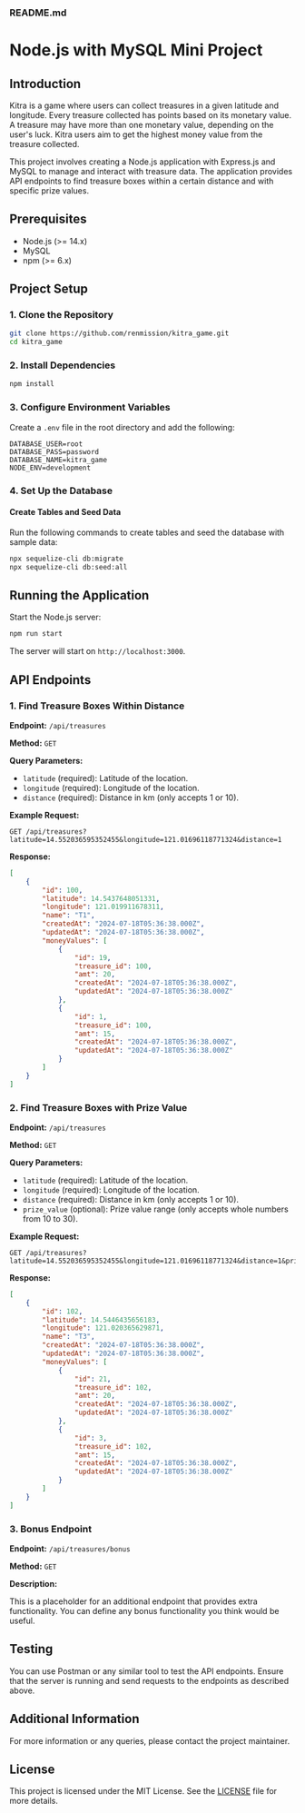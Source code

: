 ### README.md

# Node.js with MySQL Mini Project

## Introduction

Kitra is a game where users can collect treasures in a given latitude and longitude. Every treasure collected has points based on its monetary value. A treasure may have more than one monetary value, depending on the user's luck. Kitra users aim to get the highest money value from the treasure collected.

This project involves creating a Node.js application with Express.js and MySQL to manage and interact with treasure data. The application provides API endpoints to find treasure boxes within a certain distance and with specific prize values.

## Prerequisites

- Node.js (>= 14.x)
- MySQL
- npm (>= 6.x)

## Project Setup

### 1. Clone the Repository

```bash
git clone https://github.com/renmission/kitra_game.git
cd kitra_game
```

### 2. Install Dependencies

```bash
npm install
```

### 3. Configure Environment Variables

Create a `.env` file in the root directory and add the following:

```plaintext
DATABASE_USER=root
DATABASE_PASS=password
DATABASE_NAME=kitra_game
NODE_ENV=development
```

### 4. Set Up the Database

#### Create Tables and Seed Data

Run the following commands to create tables and seed the database with sample data:

```bash
npx sequelize-cli db:migrate
npx sequelize-cli db:seed:all
```

## Running the Application

Start the Node.js server:

```bash
npm run start
```

The server will start on `http://localhost:3000`.

## API Endpoints

### 1. Find Treasure Boxes Within Distance

**Endpoint:** `/api/treasures`

**Method:** `GET`

**Query Parameters:**

- `latitude` (required): Latitude of the location.
- `longitude` (required): Longitude of the location.
- `distance` (required): Distance in km (only accepts 1 or 10).

**Example Request:**

```http
GET /api/treasures?latitude=14.552036595352455&longitude=121.01696118771324&distance=1
```

**Response:**

```json
[
    {
        "id": 100,
        "latitude": 14.5437648051331,
        "longitude": 121.019911678311,
        "name": "T1",
        "createdAt": "2024-07-18T05:36:38.000Z",
        "updatedAt": "2024-07-18T05:36:38.000Z",
        "moneyValues": [
            {
                "id": 19,
                "treasure_id": 100,
                "amt": 20,
                "createdAt": "2024-07-18T05:36:38.000Z",
                "updatedAt": "2024-07-18T05:36:38.000Z"
            },
            {
                "id": 1,
                "treasure_id": 100,
                "amt": 15,
                "createdAt": "2024-07-18T05:36:38.000Z",
                "updatedAt": "2024-07-18T05:36:38.000Z"
            }
        ]
    }
]
```

### 2. Find Treasure Boxes with Prize Value

**Endpoint:** `/api/treasures`

**Method:** `GET`

**Query Parameters:**

- `latitude` (required): Latitude of the location.
- `longitude` (required): Longitude of the location.
- `distance` (required): Distance in km (only accepts 1 or 10).
- `prize_value` (optional): Prize value range (only accepts whole numbers from 10 to 30).

**Example Request:**

```http
GET /api/treasures?latitude=14.552036595352455&longitude=121.01696118771324&distance=1&prize_value=10
```

**Response:**

```json
[
    {
        "id": 102,
        "latitude": 14.5446435656183,
        "longitude": 121.020365629871,
        "name": "T3",
        "createdAt": "2024-07-18T05:36:38.000Z",
        "updatedAt": "2024-07-18T05:36:38.000Z",
        "moneyValues": [
            {
                "id": 21,
                "treasure_id": 102,
                "amt": 20,
                "createdAt": "2024-07-18T05:36:38.000Z",
                "updatedAt": "2024-07-18T05:36:38.000Z"
            },
            {
                "id": 3,
                "treasure_id": 102,
                "amt": 15,
                "createdAt": "2024-07-18T05:36:38.000Z",
                "updatedAt": "2024-07-18T05:36:38.000Z"
            }
        ]
    }
]
```

### 3. Bonus Endpoint

**Endpoint:** `/api/treasures/bonus`

**Method:** `GET`

**Description:**

This is a placeholder for an additional endpoint that provides extra functionality. You can define any bonus functionality you think would be useful.

## Testing

You can use Postman or any similar tool to test the API endpoints. Ensure that the server is running and send requests to the endpoints as described above.

## Additional Information

For more information or any queries, please contact the project maintainer.

## License

This project is licensed under the MIT License. See the [LICENSE](LICENSE) file for more details.